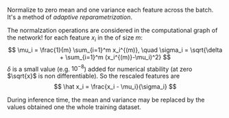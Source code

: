 Normalize to zero mean and one variance each feature across the batch.
It's a method of _adaptive reparametrization_.

The normalzation operations are considered in the computational graph of the network!
for each feature $x_i$ in the of size $m$:
$$
\mu_i = \frac{1}{m} \sum_{i=1}^m x_i^{(m)}, \quad \sigma_i = \sqrt{\delta + \sum_{i=1}^m (x_i^{(m)}-\mu_i)^2}
$$
$\delta$ is a small value (e.g. $10^{-8}$) added for numerical stability (at zero $\sqrt{x}$ is non differentiable).
So the rescaled features are
$$
\hat x_i = \frac{x_i - \mu_i}{\sigma_i}
$$


During inference time, the mean and variance may be replaced by the values obtained one the whole training dataset.